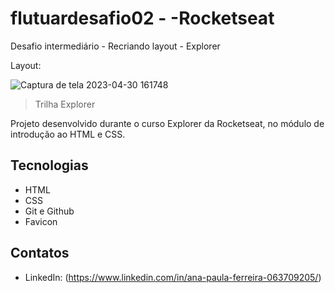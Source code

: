 # flutuardesafio02 - -Rocketseat
Desafio intermediário - Recriando layout - Explorer

Layout:

![Captura de tela 2023-04-30 161748](https://user-images.githubusercontent.com/93100302/235372292-68e7b211-6eb7-40af-a199-688924aa34c9.png)


> Trilha Explorer

Projeto desenvolvido durante o curso Explorer da Rocketseat, no módulo de introdução ao HTML e CSS.

## Tecnologias

- HTML
- CSS
- Git e Github
- Favicon

## Contatos

- LinkedIn: (https://www.linkedin.com/in/ana-paula-ferreira-063709205/)

